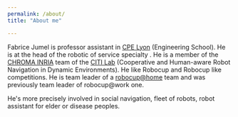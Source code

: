 ```yaml
---
permalink: /about/
title: "About me"

---
```


Fabrice Jumel is professor assistant  in [CPE Lyon](https://www.cpe.fr) (Engineering School). He is at the head of the robotic of service specialty . He is a member of the [CHROMA INRIA](https://team.inria.fr/chroma/en/)  team of the [CITI Lab](http://www.citi-lab.fr/)  (Cooperative and Human-aware Robot Navigation in Dynamic Environments). He like Robocup and Robocup like competitions. He is team leader of a [robocup@home](http://cpe-dev.fr/robotcup/) team and was previously team leader of robocup@work one.
 
He's more precisely involved in social navigation, fleet of robots, robot assistant for elder or disease peoples. 



